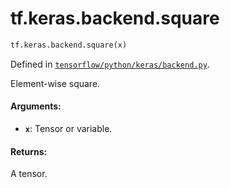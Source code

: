 <div itemscope itemtype="http://developers.google.com/ReferenceObject">
<meta itemprop="name" content="tf.keras.backend.square" />
</div>

# tf.keras.backend.square

``` python
tf.keras.backend.square(x)
```



Defined in [`tensorflow/python/keras/backend.py`](https://www.tensorflow.org/code/tensorflow/python/keras/backend.py).

Element-wise square.

#### Arguments:

* <b>`x`</b>: Tensor or variable.


#### Returns:

A tensor.